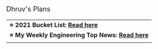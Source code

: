 <p style="font-size: 18px"> Dhruv's Plans </p>

<table>
  <tr>
    <td>
      <b> ⭐ 2021 Bucket List: <a href="/2021"> Read here </a> </b>
      <br>
      <b> ⭐ My Weekly Engineering Top News: <a href="/news"> Read here </a> </b>
    </td>
  </tr>
</table>
